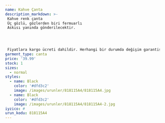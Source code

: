 ```yaml
---
name: Kahve Çanta
description_markdown: >-
 Kahve renk çanta
 Üç gözlü, gözlerden biri fermuarlı
 Askısı yanında gönderilecektir.
 



 Fiyatlara kargo ücreti dahildir. Herhangi bir durumda değişim garantisi vardır.
garment_type: canta
price: '39.99'
stock: 1
sizes:
  - normal
styles:
  - name: Black
    color: '#dfd3c2'
    image: /images/urunler/818115A4/818115A4.jpg
  - name: Black
    color: '#dfd3c2'
    image: /images/urunler/818115A4/818115A4-2.jpg
iyzico: #
urun_kodu: 818115A4
---
```

